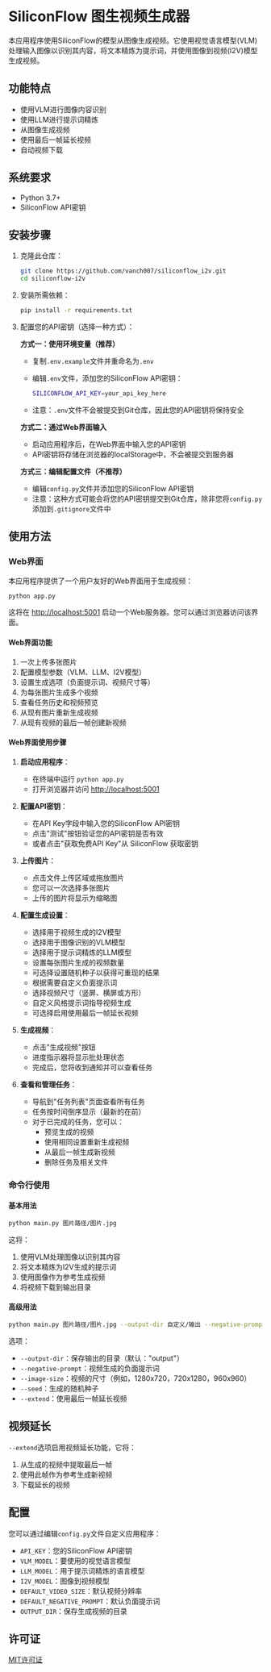 # SiliconFlow 图生视频生成器

本应用程序使用SiliconFlow的模型从图像生成视频。它使用视觉语言模型(VLM)处理输入图像以识别其内容，将文本精炼为提示词，并使用图像到视频(I2V)模型生成视频。

## 功能特点

- 使用VLM进行图像内容识别
- 使用LLM进行提示词精炼
- 从图像生成视频
- 使用最后一帧延长视频
- 自动视频下载

## 系统要求

- Python 3.7+
- SiliconFlow API密钥

## 安装步骤

1. 克隆此仓库：

   ```bash
   git clone https://github.com/vanch007/siliconflow_i2v.git
   cd siliconflow-i2v
   ```

2. 安装所需依赖：

   ```bash
   pip install -r requirements.txt
   ```

3. 配置您的API密钥（选择一种方式）：

   **方式一：使用环境变量（推荐）**
   - 复制`.env.example`文件并重命名为`.env`
   - 编辑`.env`文件，添加您的SiliconFlow API密钥：

     ```bash
     SILICONFLOW_API_KEY=your_api_key_here
     ```

   - 注意：`.env`文件不会被提交到Git仓库，因此您的API密钥将保持安全

   **方式二：通过Web界面输入**
   - 启动应用程序后，在Web界面中输入您的API密钥
   - API密钥将存储在浏览器的localStorage中，不会被提交到服务器

   **方式三：编辑配置文件（不推荐）**
   - 编辑`config.py`文件并添加您的SiliconFlow API密钥
   - 注意：这种方式可能会将您的API密钥提交到Git仓库，除非您将`config.py`添加到`.gitignore`文件中

## 使用方法

### Web界面

本应用程序提供了一个用户友好的Web界面用于生成视频：

```bash
python app.py
```

这将在 [http://localhost:5001](http://localhost:5001) 启动一个Web服务器。您可以通过浏览器访问该界面。

#### Web界面功能

1. 一次上传多张图片
2. 配置模型参数（VLM、LLM、I2V模型）
3. 设置生成选项（负面提示词、视频尺寸等）
4. 为每张图片生成多个视频
5. 查看任务历史和视频预览
6. 从现有图片重新生成视频
7. 从现有视频的最后一帧创建新视频

#### Web界面使用步骤

1. **启动应用程序**：
   - 在终端中运行 `python app.py`
   - 打开浏览器并访问 [http://localhost:5001](http://localhost:5001)

2. **配置API密钥**：
   - 在API Key字段中输入您的SiliconFlow API密钥
   - 点击"测试"按钮验证您的API密钥是否有效
   - 或者点击"获取免费API Key"从 SiliconFlow 获取密钥

3. **上传图片**：
   - 点击文件上传区域或拖放图片
   - 您可以一次选择多张图片
   - 上传的图片将显示为缩略图

4. **配置生成设置**：
   - 选择用于视频生成的I2V模型
   - 选择用于图像识别的VLM模型
   - 选择用于提示词精炼的LLM模型
   - 设置每张图片生成的视频数量
   - 可选择设置随机种子以获得可重现的结果
   - 根据需要自定义负面提示词
   - 选择视频尺寸（竖屏、横屏或方形）
   - 自定义风格提示词指导视频生成
   - 可选择启用使用最后一帧延长视频

5. **生成视频**：
   - 点击"生成视频"按钮
   - 进度指示器将显示批处理状态
   - 完成后，您将收到通知并可以查看任务

6. **查看和管理任务**：
   - 导航到"任务列表"页面查看所有任务
   - 任务按时间倒序显示（最新的在前）
   - 对于已完成的任务，您可以：
     - 预览生成的视频
     - 使用相同设置重新生成视频
     - 从最后一帧生成新视频
     - 删除任务及相关文件

### 命令行使用

#### 基本用法

```bash
python main.py 图片路径/图片.jpg
```

这将：

1. 使用VLM处理图像以识别其内容
2. 将文本精炼为I2V生成的提示词
3. 使用图像作为参考生成视频
4. 将视频下载到输出目录

#### 高级用法

```bash
python main.py 图片路径/图片.jpg --output-dir 自定义/输出 --negative-prompt "低质量，模糊" --image-size 1280x720 --seed 42 --extend
```

选项：

- `--output-dir`：保存输出的目录（默认："output"）
- `--negative-prompt`：视频生成的负面提示词
- `--image-size`：视频的尺寸（例如，1280x720，720x1280，960x960）
- `--seed`：生成的随机种子
- `--extend`：使用最后一帧延长视频

## 视频延长

`--extend`选项启用视频延长功能，它将：

1. 从生成的视频中提取最后一帧
2. 使用此帧作为参考生成新视频
3. 下载延长的视频

## 配置

您可以通过编辑`config.py`文件自定义应用程序：

- `API_KEY`：您的SiliconFlow API密钥
- `VLM_MODEL`：要使用的视觉语言模型
- `LLM_MODEL`：用于提示词精炼的语言模型
- `I2V_MODEL`：图像到视频模型
- `DEFAULT_VIDEO_SIZE`：默认视频分辨率
- `DEFAULT_NEGATIVE_PROMPT`：默认负面提示词
- `OUTPUT_DIR`：保存生成视频的目录

## 许可证

[MIT许可证](LICENSE)
